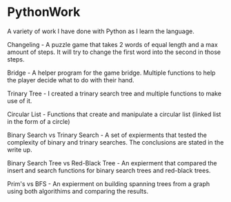 # PythonWork
A variety of work I have done with Python as I learn the language. 

Changeling - A puzzle game that takes 2 words of equal length and a max amount of steps. It will try to change the first word into the second in those steps.

Bridge - A helper program for the game bridge. Multiple functions to help the player decide what to do with their hand.

Trinary Tree - I created a trinary search tree and multiple functions to make use of it.

Circular List - Functions that create and manipulate a circular list (linked list in the form of a circle)

Binary Search vs Trinary Search - A set of expierments that tested the complexity of binary and trinary searches. The conclusions are stated in the write up.

Binary Search Tree vs Red-Black Tree - An expierment that compared the insert and search functions for binary search trees and red-black trees.

Prim's vs BFS - An expierment on building spanning trees from a graph using both algorithims and comparing the results.
